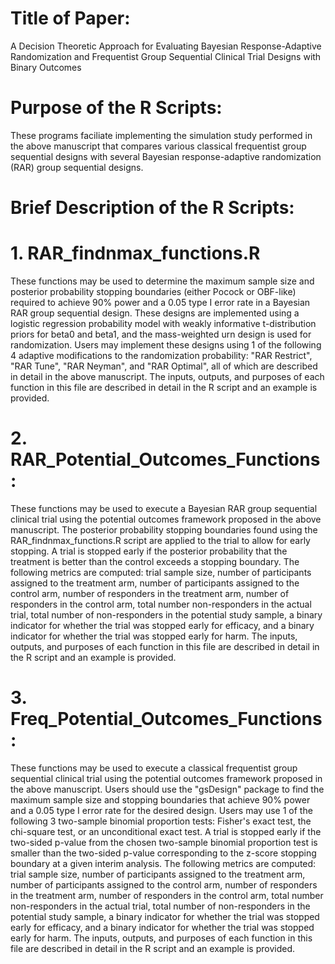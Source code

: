 # Title of Paper: 
A Decision Theoretic Approach for Evaluating Bayesian Response-Adaptive Randomization and Frequentist Group Sequential Clinical Trial Designs with Binary Outcomes

# Purpose of the R Scripts:
These programs faciliate implementing the simulation study performed in the above manuscript that compares various classical frequentist group sequential designs with several Bayesian response-adaptive randomization (RAR) group sequential designs.  

# Brief Description of the R Scripts:

# 1. RAR_findnmax_functions.R
These functions may be used to determine the maximum sample size and posterior probability stopping boundaries (either Pocock or OBF-like) required to achieve 90% power and a 0.05 type I error rate in a Bayesian RAR group sequential design. These designs are implemented using a logistic regression probability model with weakly informative t-distribution priors for beta0 and beta1, and the mass-weighted urn design is used for randomization. Users may implement these designs using 1 of the following 4 adaptive modifications to the randomization probability: "RAR Restrict", "RAR Tune", "RAR Neyman", and "RAR Optimal", all of which are described in detail in the above manuscript. The inputs, outputs, and purposes of each function in this file are described in detail in the R script and an example is provided. 

# 2. RAR_Potential_Outcomes_Functions:
These functions may be used to execute a Bayesian RAR group sequential clinical trial using the potential outcomes framework proposed in the above manuscript. The posterior probability stopping boundaries found using the RAR_findnmax_functions.R script are applied to the trial to allow for early stopping. A trial is stopped early if the posterior probability that the treatment is better than the control exceeds a stopping boundary. The following metrics are computed: trial sample size, number of participants assigned to the treatment arm, number of participants assigned to the control arm, number of responders in the treatment arm, number of responders in the control arm, total number non-responders in the actual trial, total number of non-responders in the potential study sample, a binary indicator for whether the trial was stopped early for efficacy, and a binary indicator for whether the trial was stopped early for harm. The inputs, outputs, and purposes of each function in this file are described in detail in the R script and an example is provided. 

# 3. Freq_Potential_Outcomes_Functions:
These functions may be used to execute a classical frequentist group sequential clinical trial using the potential outcomes framework proposed in the above manuscript. Users should use the "gsDesign" package to find the maximum sample size and stopping boundaries that achieve 90% power and a 0.05 type I error rate for the desired design. Users may use 1 of the following 3 two-sample binomial proportion tests: Fisher's exact test, the chi-square test, or an unconditional exact test. A trial is stopped early if the two-sided p-value from the chosen two-sample binomial proportion test is smaller than the two-sided p-value corresponding to the z-score stopping boundary at a given interim analysis. The following metrics are computed: trial sample size, number of participants assigned to the treatment arm, number of participants assigned to the control arm, number of responders in the treatment arm, number of responders in the control arm, total number non-responders in the actual trial, total number of non-responders in the potential study sample, a binary indicator for whether the trial was stopped early for efficacy, and a binary indicator for whether the trial was stopped early for harm. The inputs, outputs, and purposes of each function in this file are described in detail in the R script and an example is provided. 
